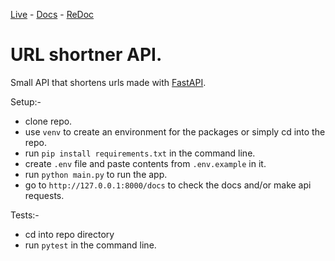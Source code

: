 [Live](https://shortify-wine.vercel.app) - [Docs](https://shortify-wine.vercel.app/docs) - [ReDoc](https://shortify-wine.vercel.app/redoc)
# URL shortner API.
Small API that shortens urls made with [FastAPI](https://fastapi.tiangolo.com/). 

Setup:-
- clone repo.
- use `venv` to create an environment for the packages or simply cd into the repo.
- run `pip install requirements.txt` in the command line.
- create `.env` file and paste contents from `.env.example` in it.
- run `python main.py` to run the app.
- go to `http://127.0.0.1:8000/docs` to check the docs and/or make api requests.

Tests:-
- cd into repo directory
- run `pytest` in the command line.
